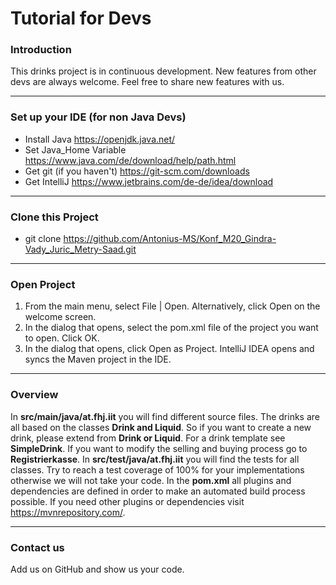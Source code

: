 # Tutorial for Devs #
### Introduction ###

This drinks project is in continuous development. New features from other devs are always welcome.
Feel free to share new features with us.

---

### Set up your IDE (for non Java Devs) ###

- Install Java https://openjdk.java.net/
- Set Java_Home Variable https://www.java.com/de/download/help/path.html
- Get git (if you haven't) https://git-scm.com/downloads
- Get IntelliJ https://www.jetbrains.com/de-de/idea/download

---

### Clone this Project ###

- git clone https://github.com/Antonius-MS/Konf_M20_Gindra-Vady_Juric_Metry-Saad.git

---

### Open Project ###

1. From the main menu, select File | Open. Alternatively, click Open on the welcome screen.
2. In the dialog that opens, select the pom.xml file of the project you want to open. Click OK.
3. In the dialog that opens, click Open as Project.
   IntelliJ IDEA opens and syncs the Maven project in the IDE.

---

### Overview ###

In **src/main/java/at.fhj.iit** you will find different source files.
The drinks are all based on the classes **Drink and Liquid**.
So if you want to create a new drink, please extend from **Drink or Liquid**.
For a drink template see **SimpleDrink**.
If you want to modify the selling and buying process go to **Registrierkasse**.
In **src/test/java/at.fhj.iit** you will find the tests for all classes.
Try to reach a test coverage of 100% for your implementations otherwise we will not take your code.
In the **pom.xml** all plugins and dependencies are defined in order to make an automated build process possible.
If you need other plugins or dependencies visit https://mvnrepository.com/.

---

### Contact us ###

Add us on GitHub and show us your code.
